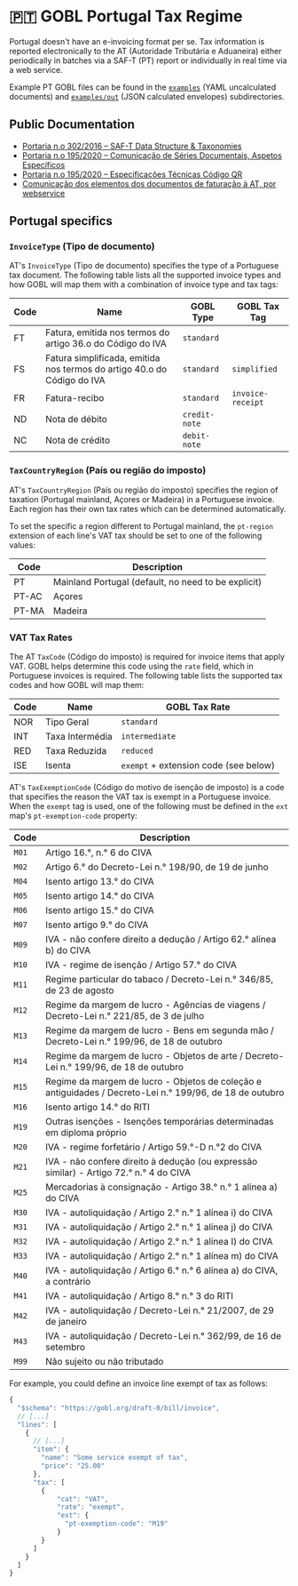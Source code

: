 # 🇵🇹 GOBL Portugal Tax Regime

Portugal doesn't have an e-invoicing format per se. Tax information is reported electronically to the AT (Autoridade Tributária e Aduaneira) either periodically in batches via a SAF-T (PT) report or individually in real time via a web service.

Example PT GOBL files can be found in the [`examples`](./examples) (YAML uncalculated documents) and [`examples/out`](./examples/out) (JSON calculated envelopes) subdirectories.

## Public Documentation

- [Portaria n.o 302/2016 – SAF-T Data Structure & Taxonomies](https://info.portaldasfinancas.gov.pt/pt/informacao_fiscal/legislacao/diplomas_legislativos/Documents/Portaria_302_2016.pdf)
- [Portaria n.o 195/2020 – Comunicação de Séries Documentais, Aspetos Específicos](https://info.portaldasfinancas.gov.pt/pt/apoio_contribuinte/Faturacao/Comunicacao_Series_ATCUD/Documents/Comunicacao_de_Series_Documentais_Manual_de_Integracao_de_SW_Aspetos_Genericos.pdf)
- [Portaria n.o 195/2020 – Especificações Técnicas Código QR](https://info.portaldasfinancas.gov.pt/pt/apoio_contribuinte/Novas_regras_faturacao/Documents/Especificacoes_Tecnicas_Codigo_QR.pdf)
- [Comunicação dos elementos dos documentos de faturação à AT, por webservice](https://info.portaldasfinancas.gov.pt/pt/apoio_contribuinte/Faturacao/Fatcorews/Documents/Comunicacao_dos_elementos_dos_documentos_de_faturacao.pdf)

## Portugal specifics

### `InvoiceType` (Tipo de documento)

AT's `InvoiceType` (Tipo de documento) specifies the type of a Portuguese tax document. The following table lists all the supported invoice types and how GOBL will map them with a combination of invoice type and tax tags:

| Code | Name                                                                    | GOBL Type     | GOBL Tax Tag      |
| ---- | ----------------------------------------------------------------------- | ------------- | ----------------- |
| FT   | Fatura, emitida nos termos do artigo 36.o do Código do IVA              | `standard`    |                   |
| FS   | Fatura simplificada, emitida nos termos do artigo 40.o do Código do IVA | `standard`    | `simplified`      |
| FR   | Fatura-recibo                                                           | `standard`    | `invoice-receipt` |
| ND   | Nota de débito                                                          | `credit-note` |                   |
| NC   | Nota de crédito                                                         | `debit-note`  |                   |

### `TaxCountryRegion` (País ou região do imposto)

AT's `TaxCountryRegion` (País ou região do imposto) specifies the region of taxation (Portugal mainland, Açores or Madeira) in a Portuguese invoice. Each region has their own tax rates which can be determined automatically.

To set the specific a region different to Portugal mainland, the `pt-region` extension of each line's VAT tax should be set to one of the following values:

| Code | Description |
| --- | --- |
| PT | Mainland Portugal (default, no need to be explicit) |
| PT-AC | Açores |
| PT-MA | Madeira |

### VAT Tax Rates

The AT `TaxCode` (Código do imposto) is required for invoice items that apply VAT. GOBL helps determine this code using the `rate` field, which in Portuguese invoices is required. The following table lists the supported tax codes and how GOBL will map them:

| Code |  Name           | GOBL Tax Rate                         |
| ---- | --------------- | ------------------------------------- |
| NOR  | Tipo Geral      | `standard`                            |
| INT  | Taxa Intermédia | `intermediate`                        |
| RED  | Taxa Reduzida   | `reduced`                             |
| ISE  | Isenta          | `exempt` + extension code (see below) |

AT's `TaxExemptionCode` (Código do motivo de isenção de imposto) is a code that specifies the reason the VAT tax is exempt in a Portuguese invoice. When the `exempt` tag is used, one of the following must be defined in the `ext` map's `pt-exemption-code` property:

| Code  | Description                                                                                              |
| ----- | -------------------------------------------------------------------------------------------------------- |
| `M01` | Artigo 16.°, n.° 6 do CIVA                                                                               |
| `M02` | Artigo 6.° do Decreto-Lei n.° 198/90, de 19 de junho                                                     |
| `M04` | Isento artigo 13.° do CIVA                                                                               |
| `M05` | Isento artigo 14.° do CIVA                                                                               |
| `M06` | Isento artigo 15.° do CIVA                                                                               |
| `M07` | Isento artigo 9.° do CIVA                                                                                |
| `M09` | IVA - não confere direito a dedução / Artigo 62.° alínea b) do CIVA                                      |
| `M10` | IVA - regime de isenção / Artigo 57.° do CIVA                                                            |
| `M11` | Regime particular do tabaco / Decreto-Lei n.° 346/85, de 23 de agosto                                    |
| `M12` | Regime da margem de lucro - Agências de viagens / Decreto-Lei n.° 221/85, de 3 de julho                  |
| `M13` | Regime da margem de lucro - Bens em segunda mão / Decreto-Lei n.° 199/96, de 18 de outubro               |
| `M14` | Regime da margem de lucro - Objetos de arte / Decreto-Lei n.° 199/96, de 18 de outubro                   |
| `M15` | Regime da margem de lucro - Objetos de coleção e antiguidades / Decreto-Lei n.° 199/96, de 18 de outubro |
| `M16` | Isento artigo 14.° do RITI                                                                               |
| `M19` | Outras isenções - Isenções temporárias determinadas em diploma próprio                                   |
| `M20` | IVA - regime forfetário / Artigo 59.°-D n.°2 do CIVA                                                     |
| `M21` | IVA - não confere direito à dedução (ou expressão similar) - Artigo 72.° n.° 4 do CIVA                   |
| `M25` | Mercadorias à consignação - Artigo 38.° n.° 1 alínea a) do CIVA                                          |
| `M30` | IVA - autoliquidação / Artigo 2.° n.° 1 alínea i) do CIVA                                                |
| `M31` | IVA - autoliquidação / Artigo 2.° n.° 1 alínea j) do CIVA                                                |
| `M32` | IVA - autoliquidação / Artigo 2.° n.° 1 alínea I) do CIVA                                                |
| `M33` | IVA - autoliquidação / Artigo 2.° n.° 1 alínea m) do CIVA                                                |
| `M40` | IVA - autoliquidação / Artigo 6.° n.° 6 alínea a) do CIVA, a contrário                                   |
| `M41` | IVA - autoliquidação / Artigo 8.° n.° 3 do RITI                                                          |
| `M42` | IVA - autoliquidação / Decreto-Lei n.° 21/2007, de 29 de janeiro                                         |
| `M43` | IVA - autoliquidação / Decreto-Lei n.° 362/99, de 16 de setembro                                         |
| `M99` | Não sujeito ou não tributado                                                                             |

For example, you could define an invoice line exempt of tax as follows:

```js
{
  "$schema": "https://gobl.org/draft-0/bill/invoice",
  // [...]
  "lines": [
    {
      // [...]
      "item": {
        "name": "Some service exempt of tax",
        "price": "25.00"
      },
      "tax": [
        {
            "cat": "VAT",
            "rate": "exempt",
            "ext": {
              "pt-exemption-code": "M19"
            }
        }
      ]
    }
  ]
}
```
